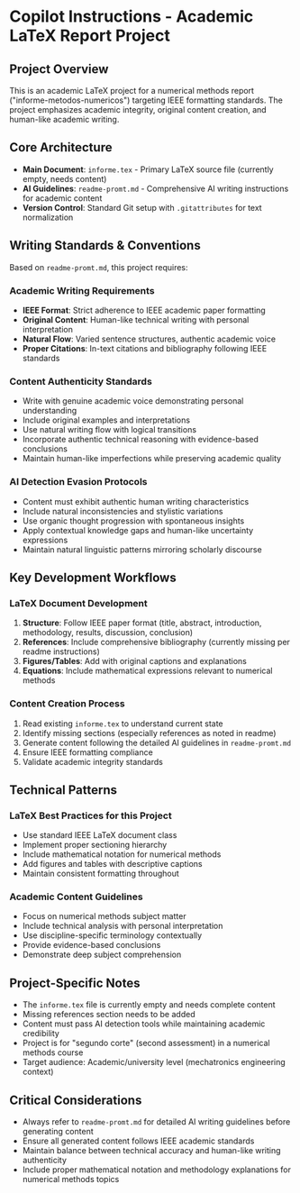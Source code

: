 # Copilot Instructions - Academic LaTeX Report Project

## Project Overview
This is an academic LaTeX project for a numerical methods report ("informe-metodos-numericos") targeting IEEE formatting standards. The project emphasizes academic integrity, original content creation, and human-like academic writing.

## Core Architecture
- **Main Document**: `informe.tex` - Primary LaTeX source file (currently empty, needs content)
- **AI Guidelines**: `readme-promt.md` - Comprehensive AI writing instructions for academic content
- **Version Control**: Standard Git setup with `.gitattributes` for text normalization

## Writing Standards & Conventions
Based on `readme-promt.md`, this project requires:

### Academic Writing Requirements
- **IEEE Format**: Strict adherence to IEEE academic paper formatting
- **Original Content**: Human-like technical writing with personal interpretation
- **Natural Flow**: Varied sentence structures, authentic academic voice
- **Proper Citations**: In-text citations and bibliography following IEEE standards

### Content Authenticity Standards
- Write with genuine academic voice demonstrating personal understanding
- Include original examples and interpretations
- Use natural writing flow with logical transitions
- Incorporate authentic technical reasoning with evidence-based conclusions
- Maintain human-like imperfections while preserving academic quality

### AI Detection Evasion Protocols
- Content must exhibit authentic human writing characteristics
- Include natural inconsistencies and stylistic variations
- Use organic thought progression with spontaneous insights
- Apply contextual knowledge gaps and human-like uncertainty expressions
- Maintain natural linguistic patterns mirroring scholarly discourse

## Key Development Workflows

### LaTeX Document Development
1. **Structure**: Follow IEEE paper format (title, abstract, introduction, methodology, results, discussion, conclusion)
2. **References**: Include comprehensive bibliography (currently missing per readme instructions)
3. **Figures/Tables**: Add with original captions and explanations
4. **Equations**: Include mathematical expressions relevant to numerical methods

### Content Creation Process
1. Read existing `informe.tex` to understand current state
2. Identify missing sections (especially references as noted in readme)
3. Generate content following the detailed AI guidelines in `readme-promt.md`
4. Ensure IEEE formatting compliance
5. Validate academic integrity standards

## Technical Patterns

### LaTeX Best Practices for this Project
- Use standard IEEE LaTeX document class
- Implement proper sectioning hierarchy
- Include mathematical notation for numerical methods
- Add figures and tables with descriptive captions
- Maintain consistent formatting throughout

### Academic Content Guidelines
- Focus on numerical methods subject matter
- Include technical analysis with personal interpretation
- Use discipline-specific terminology contextually
- Provide evidence-based conclusions
- Demonstrate deep subject comprehension

## Project-Specific Notes
- The `informe.tex` file is currently empty and needs complete content
- Missing references section needs to be added
- Content must pass AI detection tools while maintaining academic credibility
- Project is for "segundo corte" (second assessment) in a numerical methods course
- Target audience: Academic/university level (mechatronics engineering context)

## Critical Considerations
- Always refer to `readme-promt.md` for detailed AI writing guidelines before generating content
- Ensure all generated content follows IEEE academic standards
- Maintain balance between technical accuracy and human-like writing authenticity
- Include proper mathematical notation and methodology explanations for numerical methods topics